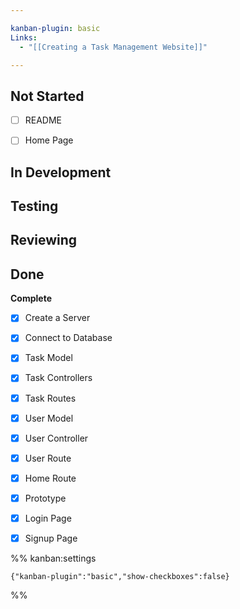 ```yaml
---

kanban-plugin: basic
Links:
  - "[[Creating a Task Management Website]]"

---
```


## Not Started

- [ ] README
- [ ] Home Page


## In Development



## Testing



## Reviewing



## Done

**Complete**
- [x] Create a Server
- [x] Connect to Database
- [x] Task Model
- [x] Task Controllers
- [x] Task Routes
- [x] User Model
- [x] User Controller
- [x] User Route
- [x] Home Route
- [x] Prototype
- [x] Login Page
- [x] Signup Page




%% kanban:settings
```
{"kanban-plugin":"basic","show-checkboxes":false}
```
%%